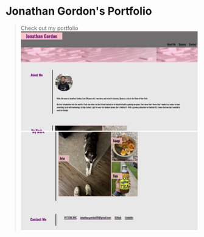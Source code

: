 # Jonathan Gordon's Portfolio

> Check out my portfolio
![Alt text](/assets/port1.png "Optional Title")
![Alt text](/assets/port2.png "Optional Title")
